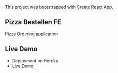 This project was bootstrapped with [Create React App](https://github.com/facebook/create-react-app).

## Pizza Bestellen FE 
Pizza Ordering application

## Live Demo
- Deployment on Heroku
- [Live Demo](https://pizza-bestellen-fe.herokuapp.com/)